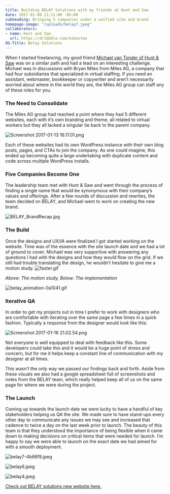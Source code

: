 ```yaml
---
title: Building BELAY Solutions with my friends at Hunt and Saw
date: 2017-01-08 21:11:00 -05:00
subheading: Bringing 5 companies under a unified site and brand.
homepage-image: "/uploads/belay7.jpeg"
collaborators:
- name: Hunt and Saw
  url: https://dribbble.com/mikevtee
OG-Title: Belay Solutions
---
```


When I started freelancing, my good friend [Michael van Tonder of Hunt & Saw](https://dribbble.com/huntandsaw) was on a similar path and had a lead on an interesting challenge. Michael was in discussions with Bryan Miles from Miles AG, a company that had four subsidiaries that specialized in virtual staffing. If you need an assistant, webmaster, bookkeeper or copywriter and aren’t necessarily worried about where in the world they are, the Miles AG group can staff any of these roles for you.

### The Need to Consolidate

The Miles AG group had reached a point where they had 5 different websites, each with it’s own branding and theme, all related to virtual workers but they all lacked a singular tie back to the parent company.

![Screenshot 2017-01-13 16.17.01.png](/uploads/Screenshot%202017-01-13%2016.17.01.png)

Each of these websites had its own WordPress instance with their own blog posts, pages, and CTAs to join the company. As one could imagine, this ended up becoming quite a large undertaking with duplicate content and code across multiple WordPress installs.

### Five Companies Become One

The leadership team met with Hunt & Saw and went through the process of finding a single name that would be synonymous with their company’s values and offerings. After a few rounds of discussion and rewrites, the team decided on BELAY, and Michael went to work on creating the new brand.

![BELAY_BrandRecap.jpg](/uploads/BELAY_BrandRecap.jpg)

### The Build

Once the designs and UX/IA were finalized I got started working on the website. Time was of the essence with the site launch date and we had a lot of ground to cover. Michael was very supportive with answering any questions I had with the designs and how they would flow on the grid. If we still had trouble translating the design, he wouldn’t hesitate to give me a motion study.
![faster.gif](/uploads/faster.gif)

*Above: The motion study, Below: The implementation*

![belay_animation-0a1041.gif](/uploads/belay_animation-0a1041.gif)

### Iterative QA

In order to get my projects out in time I prefer to work with designers who are comfortable with iterating over the same page a few times in a quick fashion. Typically a response from the designer would look like this:

![Screenshot 2017-01-16 21.02.54.png](/uploads/Screenshot%202017-01-16%2021.02.54.png)

Not everyone is well equipped to deal with feedback like this. Some developers could take this and it would be a huge point of stress and concern, but for me it helps keep a constant line of communication with my designer at all times.

This wasn’t the only way we passed our findings back and forth. Aside from these visuals we also had a google spreadsheet full of screenshots and notes from the BELAY team, which really helped keep all of us on the same page for where we were during the project.

### The Launch

Coming up towards the launch date we were lucky to have a handful of key stakeholders helping us QA the site. We made sure to have stand-ups every other day to communicate any issues we may see and increased that cadence to twice a day on the last week prior to launch. The beauty of this team is that they understood the importance of being flexible when it came down to making decisions on critical items that were needed for launch.  I’m happy to say we were able to launch on the exact date we had aimed for with a smooth deployment.

![belay7-4b66f9.jpeg](/uploads/belay7-4b66f9.jpeg)

![belay6.jpeg](/uploads/belay6.jpeg)

![belay4.jpeg](/uploads/belay4.jpeg)

[Check out BELAY solutions new website here.](https://belaysolutions.com)